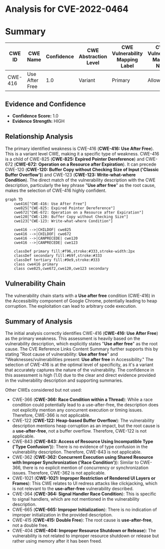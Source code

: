 # Analysis for CVE-2022-0464

# Summary
| CWE ID | CWE Name | Confidence | CWE Abstraction Level | CWE Vulnerability Mapping Label | CWE-Vulnerability Mapping Notes |
|---|---|---|---|---|---|
| CWE-416 | Use After Free | 1.0 | Variant | Primary | Allowed |

## Evidence and Confidence

*   **Confidence Score:** 1.0
*   **Evidence Strength:** HIGH

## Relationship Analysis
The primary identified weakness is CWE-416 (**CWE-416: Use After Free**). This is a variant level CWE, making it a specific type of weakness. CWE-416 is a child of CWE-825 (**CWE-825: Expired Pointer Dereference**) and CWE-672 (**CWE-672: Operation on a Resource after Expiration**). It can precede CWE-120 (**CWE-120: Buffer Copy without Checking Size of Input ('Classic Buffer Overflow')**) and CWE-123 (**CWE-123: Write-what-where Condition**). The direct match of the vulnerability description with the CWE description, particularly the key phrase "**Use after free**" as the root cause, makes the selection of CWE-416 highly confident.

```mermaid
graph TD
    cwe416["CWE-416: Use After Free"]
    cwe825["CWE-825: Expired Pointer Dereference"]
    cwe672["CWE-672: Operation on a Resource after Expiration"]
    cwe120["CWE-120: Buffer Copy without Checking Size"]
    cwe123["CWE-123: Write-what-where Condition"]
    
    cwe416 -->|CHILDOF| cwe825
    cwe416 -->|CHILDOF| cwe672
    cwe416 -->|CANPRECEDE| cwe120
    cwe416 -->|CANPRECEDE| cwe123

    classDef primary fill:#f96,stroke:#333,stroke-width:2px
    classDef secondary fill:#69f,stroke:#333
    classDef tertiary fill:#9e9,stroke:#333
    class cwe416 primary
    class cwe825,cwe672,cwe120,cwe123 secondary
```

## Vulnerability Chain
The vulnerability chain starts with a **Use after free** condition (CWE-416) in the Accessibility component of Google Chrome, potentially leading to heap corruption. The exploitation can lead to arbitrary code execution.

## Summary of Analysis
The initial analysis correctly identifies CWE-416 (**CWE-416: Use After Free**) as the primary weakness. This assessment is heavily based on the vulnerability description, which explicitly states "**Use after free**" as the root cause. The CVE Reference Links Content Summary further supports this by stating "Root cause of vulnerability: **Use after free**" and "Weaknesses/vulnerabilities present: **Use after free** in Accessibility." The selection of CWE-416 is at the optimal level of specificity, as it's a variant that accurately captures the nature of the vulnerability. The confidence in this assessment is high (1.0) due to the clear and direct evidence provided in the vulnerability description and supporting summaries.

Other CWEs considered but not used:

*   CWE-366 (**CWE-366: Race Condition within a Thread**): While a race condition could potentially lead to a use-after-free, the description does not explicitly mention any concurrent execution or timing issues. Therefore, CWE-366 is not applicable.
*   CWE-122 (**CWE-122: Heap-based Buffer Overflow**): The vulnerability description mentions heap corruption as an impact, but the root cause is a **use-after-free**, not a buffer overflow. Therefore, CWE-122 is not applicable.
*   CWE-843 (**CWE-843: Access of Resource Using Incompatible Type ('Type Confusion')**): There is no evidence of type confusion in the vulnerability description. Therefore, CWE-843 is not applicable.
*   CWE-362 (**CWE-362: Concurrent Execution using Shared Resource with Improper Synchronization ('Race Condition')**): Similar to CWE-366, there is no explicit mention of concurrency or synchronization issues. Therefore, CWE-362 is not applicable.
*   CWE-1021 (**CWE-1021: Improper Restriction of Rendered UI Layers or Frames**): This CWE relates to UI redress attacks like clickjacking, which is not relevant to the **use-after-free** vulnerability described.
*   CWE-364 (**CWE-364: Signal Handler Race Condition**): This is specific to signal handlers, which are not mentioned in the vulnerability description.
*   CWE-665 (**CWE-665: Improper Initialization**): There is no indication of improper initialization in the provided description.
*   CWE-415 (**CWE-415: Double Free**): The root cause is **use-after-free**, not a double free.
*   CWE-404 (**CWE-404: Improper Resource Shutdown or Release**): The vulnerability is not related to improper resource shutdown or release but rather using memory after it has been freed.